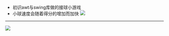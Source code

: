 * 初识awt与swing库做的接球小游戏
* 小球速度会随着得分的增加而加快
![](https://pic.imgdb.cn/item/621a24fe2ab3f51d91ab0bbd.png)
***
![](https://pic.imgdb.cn/item/621a25542ab3f51d91abe3fd.png)
